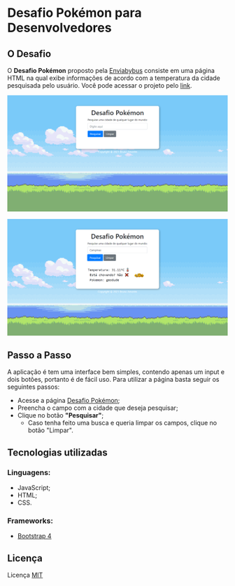 # Desafio Pokémon para Desenvolvedores

## O Desafio

O **Desafio Pokémon** proposto pela [Enviabybus](https://enviabybus.com.br) consiste em uma página HTML na qual exibe informações de acordo com a temperatura da cidade pesquisada pelo usuário.
Você pode acessar o projeto pelo [link](https://amorimcode.github.io/desafiopokemon/).

![Pokemon Screen](https://github.com/amorimcode/desafiopokemon/blob/main/media/screenshots/Screenshot%202021-01-26%20155246.png?raw=true)

![Pokemon Screen](https://github.com/amorimcode/desafiopokemon/blob/main/media/screenshots/Screenshot%202021-01-26%20155324.png?raw=true)

## Passo a Passo

A aplicação é tem uma interface bem simples, contendo apenas um input e dois botões, portanto é de fácil uso.
Para utilizar a página basta seguir os seguintes passos:

- Acesse a página [Desafio Pokémon](https://amorimcode.github.io/desafiopokemon/);
- Preencha o campo com a cidade que deseja pesquisar;
- Clique no botão **"Pesquisar"**;
  - Caso tenha feito uma busca e queria limpar os campos, clique no botão "Limpar".
  
## Tecnologias utilizadas
  
### Linguagens:
- JavaScript;
- HTML;
- CSS.
  
### Frameworks:
- [Bootstrap 4](https://getbootstrap.com)

## Licença
Licença [MIT](LICENSE)